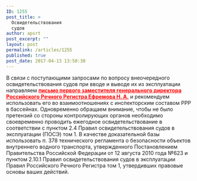 ```yaml
---
ID: 1255
post_title: >
  Освидетельствования
  судов
author: apsrt
post_excerpt: ""
layout: post
permalink: /articles/1255
published: true
post_date: 2017-04-13 13:50:30
---
```

<p style="text-align: left;">
  В связи с поступающими запросами по вопросу внеочередного освидетельствования судов при вводе и выводе их из эксплуатации направляем <span style="color: #ff0000;"><strong><a style="color: #ff0000;" href="http://www.apsrt.ru/wp-content/uploads/2017/04/письмо-первого-заместителя-генерального-директора-Российского-Речного-Регистра-Ефремова-Н.-А..pdf">письмо первого заместителя генерального директора Российского Речного Регистра Ефремова Н. А.</a></strong></span> и рекомендуем использовать его во взаимоотношениях с инспекторским составом РРР в бассейнах. Одновременно обращаем внимание, чтобы не было претензий со стороны контролирующих органов необходимо своевременно проводить ежегодное освидетельствование в соответствии с пунктом 2.4 Правил освидетельствования судов в эксплуатации (ПОСЭ) том 1. В качестве доказательной базы использовать п. 378 технического регламента о безопасности объектов внутреннего водного транспорта, утвержденного Постановлением Правительства Российской Федерации от 12 августа 2010 года №623 и пунктом 2.10.1 Правил освидетельствования судов в эксплуатации Правил Российского Речного Регистра том 1, утвердивших правовые основы ваших действий.
</p>